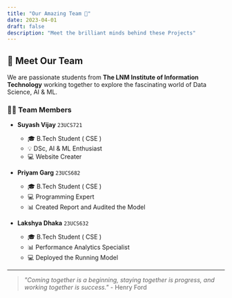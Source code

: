 ```yaml
---
title: "Our Amazing Team 👥"
date: 2023-04-01
draft: false
description: "Meet the brilliant minds behind these Projects"
---
```

<!-- Google tag (gtag.js) -->
<script async src="https://www.googletagmanager.com/gtag/js?id=G-4S31C819DX"></script>
<script>
  window.dataLayer = window.dataLayer || [];
  function gtag(){dataLayer.push(arguments);}
  gtag('js', new Date());

  gtag('config', 'G-4S31C819DX');
</script>
## 🌟 Meet Our Team

We are passionate students from **The LNM Institute of Information Technology** working together to explore the fascinating world of Data Science, AI & ML.

### 👨‍💻 Team Members

* **Suyash Vijay** `23UCS721`
  * 🎓 B.Tech Student ( CSE )
  * 💡 DSc, AI & ML Enthusiast
  * 💻 Website Creater

* **Priyam Garg** `23UCS682`
  * 🎓 B.Tech Student ( CSE )
  * 💻 Programming Expert
  * 📊 Created Report and Audited the Model

* **Lakshya Dhaka** `23UCS632`
  * 🎓 B.Tech Student ( CSE )
  * 📊 Performance Analytics Specialist
  * 💻 Deployed the Running Model

---

> *"Coming together is a beginning, staying together is progress, and working together is success."* - Henry Ford